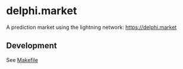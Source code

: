 # delphi.market

A prediction market using the lightning network: https://delphi.market

## Development

See [Makefile](./Makefile)

